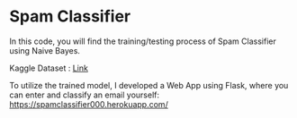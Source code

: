 # Spam Classifier

In this code, you will find the training/testing process of Spam Classifier using Naive Bayes. 

Kaggle Dataset : [Link](https://www.kaggle.com/uciml/sms-spam-collection-dataset)

To utilize the trained model, I developed a Web App using Flask, where you can enter and classify an email yourself:
https://spamclassifier000.herokuapp.com/

